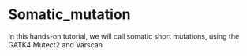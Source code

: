 # Somatic_mutation
In this hands-on tutorial, we will call somatic short mutations, using the GATK4 Mutect2 and Varscan
